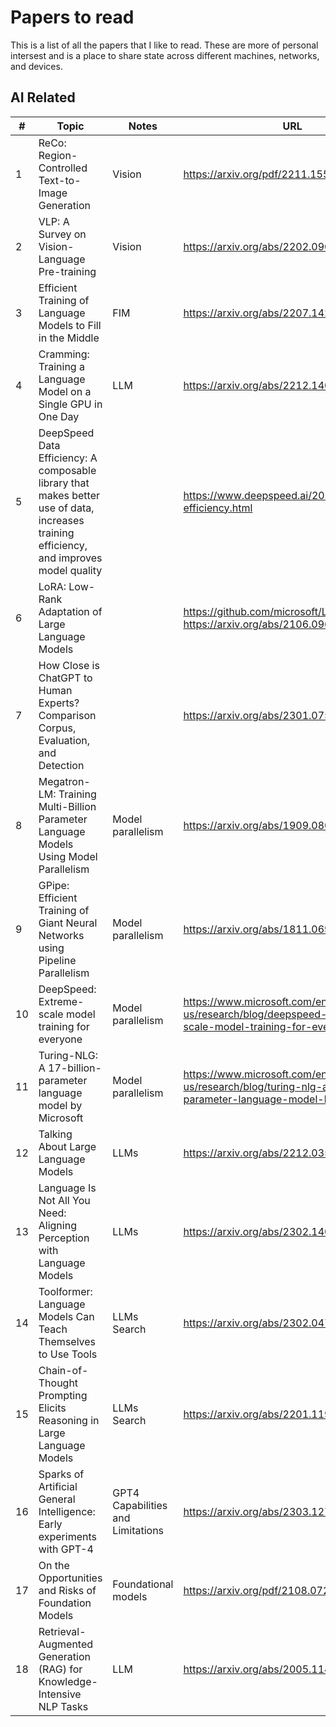 # Papers to read

This is a list of all the papers that I like to read. These are more of personal intersest and is a place to share state across different machines, networks, and devices.

## AI Related

| #             | Topic         | Notes | URL |
| ------------- |-------------| -----|-----|
| 1 | ReCo: Region-Controlled Text-to-Image Generation | Vision | https://arxiv.org/pdf/2211.15518v1.pdf |
| 2 | VLP: A Survey on Vision-Language Pre-training | Vision | https://arxiv.org/abs/2202.09061 |
| 3 | Efficient Training of Language Models to Fill in the Middle | FIM    | https://arxiv.org/abs/2207.14255 |
| 4 | Cramming: Training a Language Model on a Single GPU in One Day |  LLM   | https://arxiv.org/abs/2212.14034 |
| 5 | DeepSpeed Data Efficiency: A composable library that makes better use of data, increases training efficiency, and improves model quality |     | https://www.deepspeed.ai/2022/12/11/data-efficiency.html |
| 6 | LoRA: Low-Rank Adaptation of Large Language Models |     | https://github.com/microsoft/LoRA and https://arxiv.org/abs/2106.09685 |
| 7 | How Close is ChatGPT to Human Experts? Comparison Corpus, Evaluation, and Detection |     | https://arxiv.org/abs/2301.07597 |
| 8 | Megatron-LM: Training Multi-Billion Parameter Language Models Using Model Parallelism | Model parallelism    | https://arxiv.org/abs/1909.08053 |
| 9 | GPipe: Efficient Training of Giant Neural Networks using Pipeline Parallelism | Model parallelism    | https://arxiv.org/abs/1811.06965 |
| 10 | DeepSpeed: Extreme-scale model training for everyone | Model parallelism    | https://www.microsoft.com/en-us/research/blog/deepspeed-extreme-scale-model-training-for-everyone/ |
| 11 | Turing-NLG: A 17-billion-parameter language model by Microsoft | Model parallelism    | https://www.microsoft.com/en-us/research/blog/turing-nlg-a-17-billion-parameter-language-model-by-microsoft/ |
| 12 | Talking About Large Language Models | LLMs | https://arxiv.org/abs/2212.03551 |
| 13 | Language Is Not All You Need: Aligning Perception with Language Models | LLMs | https://arxiv.org/abs/2302.14045 |
| 14 | Toolformer: Language Models Can Teach Themselves to Use Tools | LLMs Search | https://arxiv.org/abs/2302.04761 |
| 15 | Chain-of-Thought Prompting Elicits Reasoning in Large Language Models | LLMs Search | https://arxiv.org/abs/2201.11903 |
| 16 | Sparks of Artificial General Intelligence: Early experiments with GPT-4 | GPT4 Capabilities and Limitations | https://arxiv.org/abs/2303.12712 |
| 17 | On the Opportunities and Risks of Foundation Models | Foundational models | https://arxiv.org/pdf/2108.07258.pdf |
| 18 | Retrieval-Augmented Generation (RAG) for Knowledge-Intensive NLP Tasks | LLM | https://arxiv.org/abs/2005.11401 |
